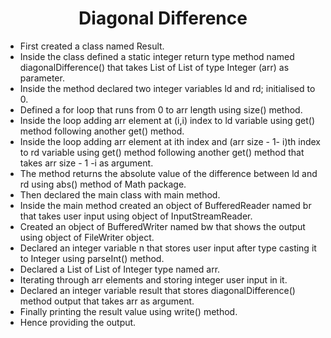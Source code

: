 <h1 align="center">Diagonal Difference</h1>

- First created a class named Result.
- Inside the class defined a static integer return type method named diagonalDifference() that takes List of List of type Integer (arr) as parameter.
- Inside the method declared two integer variables ld and rd; initialised to 0.
- Defined a for loop that runs from 0 to arr length using size() method.
- Inside the loop adding arr element at (i,i) index to ld variable using get() method following another get() method.
- Inside the loop adding arr element at ith index and (arr size - 1- i)th index to rd variable using get() method following another get() method that takes arr size - 1 -i as argument.
- The method returns the absolute value of the difference between ld and rd using abs() method of Math package.
- Then declared the main class with main method.
- Inside the main method created an object of BufferedReader named br that takes user input using object of InputStreamReader.
- Created an object of BufferedWriter named bw that shows the output using object of FileWriter object.
- Declared an integer variable n that stores user input after type casting it to Integer using parseInt() method.
- Declared a List of List of Integer type named arr.
- Iterating through arr elements and storing integer user input in it.
- Declared an integer variable result that stores diagonalDifference() method output that takes arr as argument.
- Finally printing the result value using write() method.
- Hence providing the output. 
